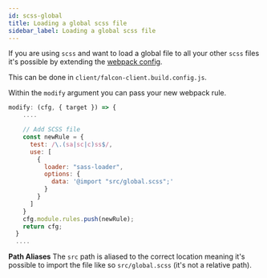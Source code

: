 ```yaml
---
id: scss-global
title: Loading a global scss file
sidebar_label: Loading a global scss file
---
```


If you are using `scss` and want to load a global file to all your other `scss` files it's possible by extending the [webpack config](/docs/platform/client/webpack).

This can be done in `client/falcon-client.build.config.js`.

Within the `modify` argument you can pass your new webpack rule.

```js
modify: (cfg, { target }) => {
    ....

    // Add SCSS file
    const newRule = {
      test: /\.(sa|sc|c)ss$/,
      use: [
        {
          loader: "sass-loader",
          options: {
            data: '@import "src/global.scss";'
          }
        }
      ]
    }
    cfg.module.rules.push(newRule);
    return cfg;
  }
  ....

  ```

  **Path Aliases**
  The `src` path is aliased to the correct location meaning it's possible to import the file like so `src/global.scss` (it's not a relative path).
